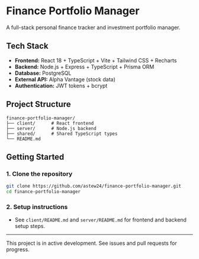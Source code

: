 # Finance Portfolio Manager

A full-stack personal finance tracker and investment portfolio manager.

## Tech Stack
- **Frontend:** React 18 + TypeScript + Vite + Tailwind CSS + Recharts
- **Backend:** Node.js + Express + TypeScript + Prisma ORM
- **Database:** PostgreSQL
- **External API:** Alpha Vantage (stock data)
- **Authentication:** JWT tokens + bcrypt

## Project Structure
```
finance-portfolio-manager/
├── client/      # React frontend
├── server/      # Node.js backend
├── shared/      # Shared TypeScript types
└── README.md
```

## Getting Started

### 1. Clone the repository
```sh
git clone https://github.com/astew24/finance-portfolio-manager.git
cd finance-portfolio-manager
```

### 2. Setup instructions
- See `client/README.md` and `server/README.md` for frontend and backend setup steps.

---

This project is in active development. See issues and pull requests for progress.
